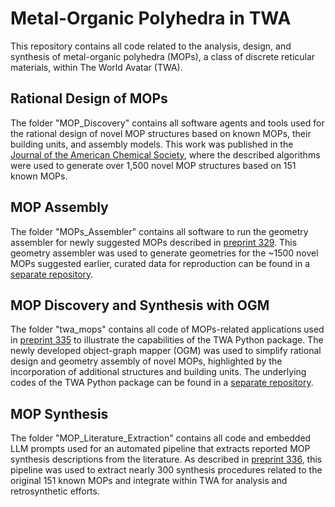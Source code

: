 # Metal-Organic Polyhedra in TWA
This repository contains all code related to the analysis, design, and synthesis of metal-organic polyhedra (MOPs), a class of discrete reticular materials, within The World Avatar (TWA).

## Rational Design of MOPs
The folder "MOP_Discovery" contains all software agents and tools used for the rational design of novel MOP structures based on known MOPs, their building units, and assembly models. This work was published in the 
[Journal of the American Chemical Society](https://doi.org/10.1021/jacs.2c03402), where the described algorithms were used to generate over 1,500 novel MOP structures based on 151 known MOPs.

## MOP Assembly
The folder "MOPs_Assembler" contains all software to run the geometry assembler for newly suggested MOPs described in [preprint 329](https://como.ceb.cam.ac.uk/preprints/329/). This geometry assembler was used to generate geometries for the ~1500 novel MOPs suggested earlier, curated data for reproduction can be found in a [separate repository](https://github.com/cambridge-cares/CuratedMOPs).

## MOP Discovery and Synthesis with OGM
The folder "twa_mops" contains all code of MOPs-related applications used in [preprint 335](https://como.ceb.cam.ac.uk/preprints/335/) to illustrate the capabilities of the TWA Python package. The newly developed object-graph mapper (OGM) was used to simplify rational design and geometry assembly of novel MOPs, highlighted by the incorporation of additional structures and building units. The underlying codes of the TWA Python package can be found in a [separate repository](https://github.com/TheWorldAvatar/baselib/tree/main/python_wrapper).


## MOP Synthesis 
The folder "MOP_Literature_Extraction" contains all code and embedded LLM prompts used for an automated pipeline that extracts reported MOP synthesis descriptions from the literature. As described in [preprint 336](https://como.ceb.cam.ac.uk/preprints/336/), this pipeline was used to extract nearly 300 synthesis procedures related to the original 151 known MOPs and integrate within TWA for analysis and retrosynthetic efforts.